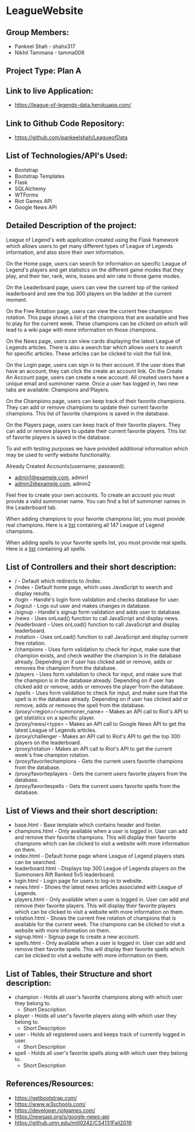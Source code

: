 # LeagueWebsite

## Group Members:
* Pankeel Shah - shahx317
* Nikhil Tammana - tamma008

## Project Type: Plan A
## Link to live Application: 
* https://league-of-legends-data.herokuapp.com/
## Link to Github Code Repository: 
* https://github.com/pankeelshah/LeagueofData
## List of Technologies/API's Used:
 * Bootstrap
 * Bootstrap Templates
 * Flask
 * SQLAlchemy
 * WTForms
 * Riot Games API
 * Google News API
## Detailed Description of the project: <br />
League of Legend's web application created using the Flask framework which allows users to get many different types of League of Legends information, and also store their own information. 

On the Home page, users can search for information on specific League of Legend's players and get statistics on the different game modes that they play, and their tier, rank, wins, losses and win rate in those game modes. 

On the Leaderboard page, users can view the current top of the ranked leaderboard and see the top 300 players on the ladder at the current moment.

On the Free Rotation page, users can view the current free champion rotation. This page shows a list of the champions that are available and free to play for the current week. These champions can be clicked on which will lead to a wiki page with more information on those champions. 

On the News page, users can view cards displaying the latest League of Legends articles. There is also a search bar which allows users to search for specific articles. These articles can be clicked to visit the full link.

On the Login page, users can sign in to their account. If the user does that have an account, they can click the create an account link. On the Create An Account page, users can create a new account. All created users have a unique email and summoner name. Once a user has logged in, two new tabs are available: Champions and Players.

On the Champions page, users can keep track of their favorite champions. They can add or remove champions to update their current favorite champions. This list of favorite champions is saved in the database. 

On the Players page, users can keep track of their favorite players. They can add or remove players to update their current favorite players. This list of favorite players is saved in the database. 

To aid with testing purposes we have provided additional information which may be used to verify website functionality. 

Already Created Accounts(username, password): 
* admin1@example.com, admin1
* admin2@example.com, admin2

Feel free to create your own accounts. To create an account you must provide a valid summoner name. You can find a list of summoner names in the Leaderboard tab.

When adding champions to your favorite champions list, you must provide real champions. Here is a [list](https://na.leagueoflegends.com/en/game-info/champions/) containing all 147 League of Legend champions.

When adding spells to your favorite spells list, you must provide real spells. Here is a [list](https://leagueoflegends.fandom.com/wiki/Summoner_spell) containing all spells.

## List of Controllers and their short description:
* / - Default which redirects to /index.
* /index - Default home page, which uses JavaScript to search and display results.
* /login - Handle's login form validation and checks database for user.
* /logout - Logs out user and makes changes in database.
* /signup - Handle's signup form validation and adds user to database.
* /news - Uses onLoad() function to call JavaScript and display news.
* /leaderboard - Uses onLoad() function to call JavaScript and display leaderboard.
* /rotation - Uses onLoad() function to call JavaScript and display current free rotation.
* /champions - Uses form validation to check for input, make sure that champion exists, and check weather the champion is in the database already. Depending on if user has clicked add or remove, adds or removes the champion from the database.
* /players - Uses form validation to check for input, and make sure that the champion is in the database already. Depending on if user has clicked add or remove, adds or removes the player from the database.
* /spells - Uses form validation to check for input, and make sure that the spell is in the database already. Depending on if user has clicked add or remove, adds or removes the spell from the database.
* /proxy/&lt;region&gt;/&lt;summoner_name&gt; - Makes an API call to Riot's API to get statistics on a specific player. 
* /proxy/news/&lt;type&gt; - Makes an API call to Google News API to get the latest League of Legends articles.
* /proxy/challenger - Makes an API call to Riot's API to get the top 300 players on the leaderboard.
* /proxy/rotation - Makes an API call to Riot's API to get the current week's free champion rotation. 
* /proxy/favoritechampions - Gets the current users favorite champions from the database. 
* /proxy/favoriteplayers - Gets the current users favorite players from the database.
* /proxy/favoritespells - Gets the current users favorite spells from the database.
## List of Views and their short description:
* base.html - Base template which contains header and footer.
* champions.html - Only available when a user is logged in. User can add and remove their favorite champions. This will display their favorite champions which can be clicked to visit a website with more information on them.
* index.html - Default home page where League of Legend players stats can be searched.
* leaderboard.html - Displays top 300 League of Legends players on the Summoners Rift Ranked 5v5 leaderboard.
* login.html - Login page for users to log-in to website.
* news.html - Shows the latest news articles associated with League of Legends.
* players.html - Only available when a user is logged in. User can add and remove their favorite players. This will display their favorite players which can be clicked to visit a website with more information on them.
* rotation.html - Shows the current free rotation of champions that is available for the current week. The champions can be clicked to visit a website with more information on them.
* signup.html - Signup page to create a new account.
* spells.html - Only available when a user is logged in. User can add and remove their favorite spells. This will display their favorite spells which can be clicked to visit a website with more information on them.
## List of Tables, their Structure and short description:
* champion - Holds all user's favorite champions along with which user they belong to.
  * Short Description
* player - Holds all user's favorite players along with which user they belong to.
  * Short Description
* user - Holds all registered users and keeps track of currently logged in user.
  * Short Description
* spell - Holds all user's favorite spells along with which user they belong to.
  * Short Description
## References/Resources:
* https://getbootstrap.com/
* https://www.w3schools.com/
* https://developer.riotgames.com/
* https://newsapi.org/s/google-news-api
* https://github.umn.edu/mill0242/CS4131Fall2019
